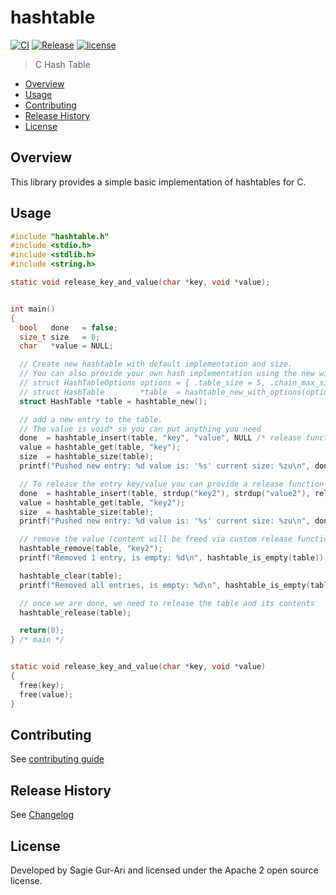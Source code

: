 # hashtable

[![CI](https://github.com/sagiegurari/c_hashtable/workflows/CI/badge.svg?branch=master)](https://github.com/sagiegurari/c_hashtable/actions)
[![Release](https://img.shields.io/github/v/release/sagiegurari/c_hashtable)](https://github.com/sagiegurari/c_hashtable/releases)
[![license](https://img.shields.io/github/license/sagiegurari/c_hashtable)](https://github.com/sagiegurari/c_hashtable/blob/master/LICENSE)

> C Hash Table

* [Overview](#overview)
* [Usage](#usage)
* [Contributing](.github/CONTRIBUTING.md)
* [Release History](CHANGELOG.md)
* [License](#license)

<a name="overview"></a>
## Overview
This library provides a simple basic implementation of hashtables for C.

<a name="usage"></a>
## Usage

```c
#include "hashtable.h"
#include <stdio.h>
#include <stdlib.h>
#include <string.h>

static void release_key_and_value(char *key, void *value);


int main()
{
  bool   done   = false;
  size_t size   = 0;
  char   *value = NULL;

  // Create new hashtable with default implementation and size.
  // You can also provide your own hash implementation using the new with options function as follows:
  // struct HashTableOptions options = { .table_size = 5, .chain_max_size = 0, .hash_function = my_hash_function };
  // struct HashTable        *table  = hashtable_new_with_options(options);
  struct HashTable *table = hashtable_new();

  // add a new entry to the table.
  // The value is void* so you can put anything you need
  done  = hashtable_insert(table, "key", "value", NULL /* release function */);
  value = hashtable_get(table, "key");
  size  = hashtable_size(table);
  printf("Pushed new entry: %d value is: '%s' current size: %zu\n", done, value, size);

  // To release the entry key/value you can provide a release function
  done  = hashtable_insert(table, strdup("key2"), strdup("value2"), release_key_and_value);
  value = hashtable_get(table, "key2");
  size  = hashtable_size(table);
  printf("Pushed new entry: %d value is: '%s' current size: %zu\n", done, value, size);

  // remove the value (content will be freed via custom release function)
  hashtable_remove(table, "key2");
  printf("Removed 1 entry, is empty: %d\n", hashtable_is_empty(table));

  hashtable_clear(table);
  printf("Removed all entries, is empty: %d\n", hashtable_is_empty(table));

  // once we are done, we need to release the table and its contents
  hashtable_release(table);

  return(0);
} /* main */


static void release_key_and_value(char *key, void *value)
{
  free(key);
  free(value);
}
```

## Contributing
See [contributing guide](.github/CONTRIBUTING.md)

<a name="history"></a>
## Release History

See [Changelog](CHANGELOG.md)

<a name="license"></a>
## License
Developed by Sagie Gur-Ari and licensed under the Apache 2 open source license.
